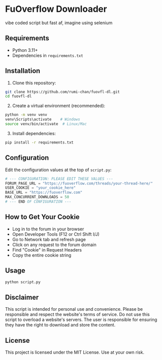 # FuOverflow Downloader
vibe coded script but fast af, imagine using selenium

## Requirements

- Python 3.11+
- Dependencies in `requirements.txt`

## Installation

1. Clone this repository:
```bash
git clone https://github.com/rumi-chan/fuovfl-dl.git
cd fuovfl-dl
```
2. Create a virtual environment (recommended):
```bash
python -m venv venv
venv\Scripts\activate    # Windows
source venv/bin/activate  # Linux/Mac
```
3. Install dependencies:
```bash
pip install -r requirements.txt
```

## Configuration
Edit the configuration values at the top of `script.py`:
```py
# --- CONFIGURATION: PLEASE EDIT THESE VALUES ---
FORUM_PAGE_URL = "https://fuoverflow.com/threads/your-thread-here/"
USER_COOKIE = "your_cookie_here"
BASE_URL = "https://fuoverflow.com"
MAX_CONCURRENT_DOWNLOADS = 50
# --- END OF CONFIGURATION ---
```

## How to Get Your Cookie
- Log in to the forum in your browser
- Open Developer Tools (F12 or Ctrl Shift I/J)
- Go to Network tab and refresh page
- Click on any request to the forum domain
- Find "Cookie" in Request Headers
- Copy the entire cookie string

## Usage
```bash
python script.py
```

## Disclaimer
This script is intended for personal use and convenience. Please be responsible and respect the website's terms of service. Do not use this script to overload a website's servers. The user is responsible for ensuring they have the right to download and store the content.

## License
This project is licensed under the MIT License. Use at your own risk.